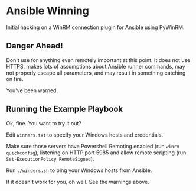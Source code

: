 Ansible Winning
===============

Initial hacking on a WinRM connection plugin for Ansible using PyWinRM.

Danger Ahead!
-------------

Don't use for anything even remotely important at this point.  It does not use
HTTPS, makes lots of assumptions about Ansible runner commands, may not
properly escape all parameters, and may result in something catching on fire.

You've been warned.

Running the Example Playbook
----------------------------

Ok, fine. You want to try it out?

Edit `winners.txt` to specify your Windows hosts and credentials.

Make sure those servers have Powershell Remoting enabled (run `winrm quickconfig`),
listening on HTTP port 5985 and allow remote scripting (run `Set-ExecutionPolicy RemoteSigned`).

Run `./winders.sh` to ping your Windows hosts from Ansible.

If it doesn't work for you, oh well. See the warnings above.
